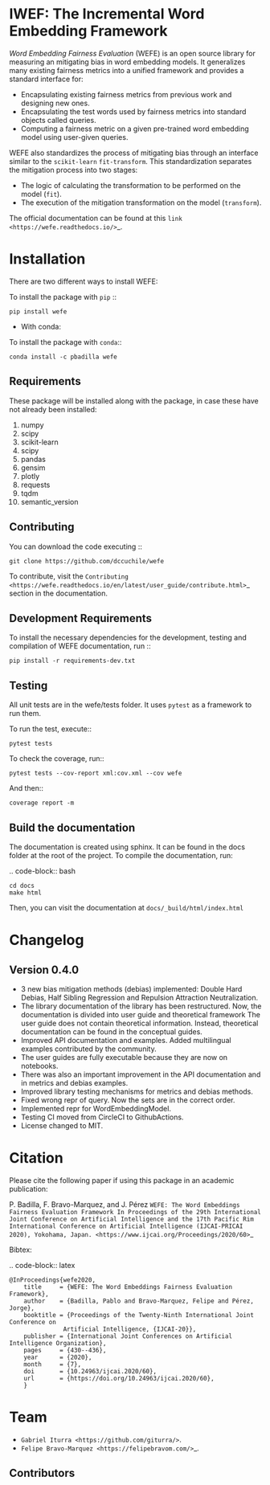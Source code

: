 IWEF: The Incremental Word Embedding  Framework
======================================================



*Word Embedding Fairness Evaluation* (WEFE) is an open source library for
measuring an mitigating bias in word embedding models.
It generalizes many existing fairness metrics into a unified framework and
provides a standard interface for:

- Encapsulating existing fairness metrics from previous work and designing
  new ones.
- Encapsulating the test words used by fairness metrics into standard
  objects called queries.
- Computing a fairness metric on a given pre-trained word embedding model
  using user-given queries.

WEFE also standardizes the process of mitigating bias through an interface similar
to the ``scikit-learn`` ``fit-transform``.
This standardization separates the mitigation process into two stages:

- The logic of calculating the transformation to be performed on the model (``fit``).
- The execution of the mitigation transformation on the model (``transform``).


The official documentation can be found at this `link <https://wefe.readthedocs.io/>`_.


Installation
============

There are two different ways to install WEFE:


To install the package with ``pip``  ::

    pip install wefe

- With conda:

To install the package with ``conda``::

    conda install -c pbadilla wefe


Requirements
------------

These package will be installed along with the package, in case these have not already been installed:

1. numpy
2. scipy
3. scikit-learn
4. scipy
5. pandas
6. gensim
7. plotly
8. requests
9. tqdm
10. semantic_version

Contributing
------------

You can download the code executing ::

    git clone https://github.com/dccuchile/wefe


To contribute, visit the `Contributing <https://wefe.readthedocs.io/en/latest/user_guide/contribute.html>`_ section in the documentation.

Development Requirements
------------------------

To install the necessary dependencies for the development, testing and compilation
of WEFE documentation, run ::

    pip install -r requirements-dev.txt


Testing
-------

All unit tests are in the wefe/tests folder. It uses ``pytest`` as a framework to
run them.

To run the test, execute::

    pytest tests

To check the coverage, run::

    pytest tests --cov-report xml:cov.xml --cov wefe

And then::

    coverage report -m


Build the documentation
-----------------------

The documentation is created using sphinx.
It can be found in the docs folder at the root of the project.
To compile the documentation, run:

.. code-block:: bash

    cd docs
    make html

Then, you can visit the documentation at ``docs/_build/html/index.html``

Changelog
=========

Version 0.4.0
-------------------
- 3 new bias mitigation methods (debias) implemented: Double Hard Debias, Half
  Sibling Regression and Repulsion Attraction Neutralization.
- The library documentation of the library has been restructured.
  Now, the documentation is divided into user guide and theoretical framework
  The user guide does not contain theoretical information.
  Instead, theoretical documentation can be found in the conceptual guides.
- Improved API documentation and examples. Added multilingual examples contributed
  by the community.
- The user guides are fully executable because they are now on notebooks.
- There was also an important improvement in the API documentation and in metrics and
  debias examples.
- Improved library testing mechanisms for metrics and debias methods.
- Fixed wrong repr of query. Now the sets are in the correct order.
- Implemented repr for WordEmbeddingModel.
- Testing CI moved from CircleCI to GithubActions.
- License changed to MIT.



Citation
=========


Please cite the following paper if using this package in an academic publication:

P. Badilla, F. Bravo-Marquez, and J. Pérez
`WEFE: The Word Embeddings Fairness Evaluation Framework In Proceedings of the
29th International Joint Conference on Artificial Intelligence and the 17th
Pacific Rim International Conference on Artificial Intelligence (IJCAI-PRICAI 2020), Yokohama, Japan. <https://www.ijcai.org/Proceedings/2020/60>`_

Bibtex:

.. code-block:: latex

    @InProceedings{wefe2020,
        title     = {WEFE: The Word Embeddings Fairness Evaluation Framework},
        author    = {Badilla, Pablo and Bravo-Marquez, Felipe and Pérez, Jorge},
        booktitle = {Proceedings of the Twenty-Ninth International Joint Conference on
                   Artificial Intelligence, {IJCAI-20}},
        publisher = {International Joint Conferences on Artificial Intelligence Organization},
        pages     = {430--436},
        year      = {2020},
        month     = {7},
        doi       = {10.24963/ijcai.2020/60},
        url       = {https://doi.org/10.24963/ijcai.2020/60},
        }


Team
====

- `Gabriel Iturra <https://github.com/giturra/>`.
- `Felipe Bravo-Marquez <https://felipebravom.com/>`_.

Contributors
------------



